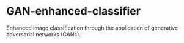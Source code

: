 # GAN-enhanced-classifier
Enhanced image classification through the application of generative adversarial networks (GANs).
